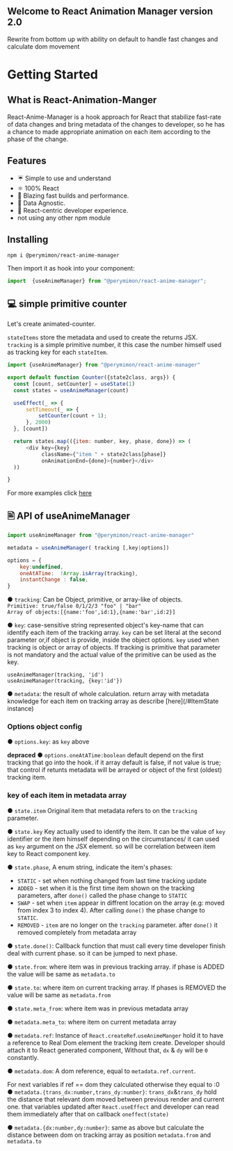 ## Welcome to React Animation Manager version 2.0
Rewrite from bottom up with ability on default to handle fast changes and calculate dom movement

# Getting Started
## What is React-Animation-Manger
React-Anime-Manager is a hook approach for React that stabilize fast-rate of data changes and bring metadata of the changes to developer, so he has a chance to made appropriate animation on each item according to the phase of the change.

## Features
* ☔ Simple to use and understand
* ⚛ 100% React
* 🚀 Blazing fast builds and performance.
* 🚚 Data Agnostic.
* 🥇 React-centric developer experience.
* not using any other npm module

## Installing
```cli
npm i @perymimon/react-anime-manager
```
Then import it as hook into your component:

```jsx
import  {useAnimeManager} from "@perymimon/react-anime-manager";
```

## 💻 simple primitive counter

Let's create animated-counter.

`stateItems` store the metadata and used to create the returns JSX.     
`tracking` is a simple primitive number, it this case the number himself used as tracking key for each `stateItem`.

```js codesandbox=animeManager
import {useAnimeManager} from "@perymimon/react-anime-manager"

export default function Counter({state2class, args}) {
  const [count, setCounter] = useState(1)
  const states = useAnimeManager(count)

  useEffect(_ => {
      setTimeout(_ => {
          setCounter(count + 1);
      }, 2000)
  }, [count])

  return states.map(({item: number, key, phase, done}) => (
      <div key={key} 
           className={"item " + state2class[phase]}
           onAnimationEnd={done}>{number}</div>
  ))

}
```
For more examples click [here]()

##  🖹 API of useAnimeManager

```jsx
import useAnimeManager from "@perymimon/react-anime-manager"

metadata = useAnimeManager( tracking [,key|options])

options = {
    key:undefined,
    oneAtATime:  !Array.isArray(tracking),
    instantChange : false,
}
```
● `tracking`: Can be Object, primitive, or array-like of objects.  
`Primitive: true/false 0/1/2/3 "foo" | "bar"`  
`Array of objects:[{name:'foo',id:1},{name:'bar',id:2}]`

● `key`: case-sensitive string represented object's key-name that can identify each item of the tracking array. `key` can be set literal at the second parameter or,if object is provide, inside the object options. `key` used when tracking is object or array of objects. If tracking is primitive that parameter is not mandatory and the actual value of the primitive can be used as the key.

`useAnimeManager(tracking, 'id')`  
`useAnimeManager(tracking, {key:'id'})`

● `metadata`: the result of whole calculation. return array with metadata knowledge for each item on tracking array as describe [here](/#ItemState instance)

### Options object config
● `options.key`: as `key` above

**depraced**
● `options.oneAtATime:boolean` default depend on the first tracking that go into the hook. if it array default is false, if not value is true;
that control if retunts metadata will be arrayed or object of the first (oldest) tracking item.

### key of each item in metadata array

● `state.item` Original item that metadata refers to on the `tracking` parameter.

● `state.key` Key actually used to identify the item. It can be the value of `key` identifier or the item himself depending on the circumstances/
it can used as `key` argument on the JSX element. so will be correlation between item key to React component key.

● `state.phase`, A enum string, indicate the item's phases:
* `STATIC` - set when nothing changed from last time tracking update
* `ADDED` - set when it is the first time item shown on the tracking parameters, after `done()` called the phase change to `STATIC`
* `SWAP` - set when `item` appear in diffrent location on the array (e.g: moved from index 3 to index 4).  After calling `done()` the phase change to `STATIC`.
* `REMOVED` - `item` are no longer on the `tracking` parameter.  after `done()` it removed completely from metadata array

●  `state.done()`: Callback function that must call every time developer finish deal with current phase. so it can be jumped to next phase.

●  `state.from`: where item was in previous tracking array. if phase is ADDED the value will be same as `metadata.to`

● `state.to`: where item on current tracking array. If phases is REMOVED the value will be same as `metadata.from`

● `state.meta_from`: where item was in previous metadata array

● `metadata.meta_to`: where item on current metadata array

● `metadata.ref`: Instance of `React.createRef`.`useAnimeManger` hold it to have a reference to Real Dom element the tracking item create. Developer should attach it to React generated component, Without that, `dx` & `dy` will be `0` constantly.

● `metadata.dom`: A dom reference, equal to `metadata.ref.current`.

For next variables if ref == dom they calculated otherwise they equal to :0
● `metadata.{trans_dx:number,trans_dy:number}`: `trans_dx`&`trans_dy` hold the distance that relevant dom moved between previous render and current one. that variables updated after `React.useEffect` and developer can read them immediately after that on callback `oneffect(state)`

● `metadata.{dx:number,dy:number}`: same as above but calculate the distance between dom on
tracking array as position `metadata.from` and `metadata.to`
